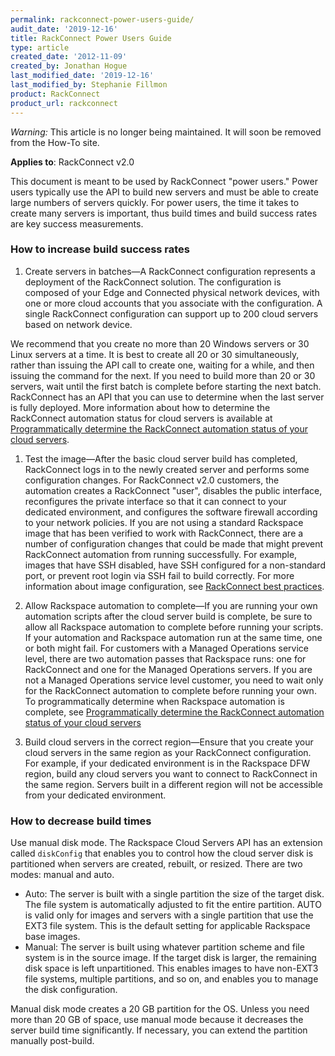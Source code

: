 ```yaml
---
permalink: rackconnect-power-users-guide/
audit_date: '2019-12-16'
title: RackConnect Power Users Guide
type: article
created_date: '2012-11-09'
created_by: Jonathan Hogue
last_modified_date: '2019-12-16'
last_modified_by: Stephanie Fillmon
product: RackConnect
product_url: rackconnect
---
```


*Warning:* This article is no longer being maintained. It will soon be removed from the How-To site.

**Applies to**: RackConnect v2.0

This document is meant to be used by RackConnect "power users." Power
users typically use the API to build new servers and must be able to
create large numbers of servers quickly. For power users, the time it
takes to create many servers is important, thus build times and
build success rates are key success measurements.

### How to increase build success rates

1. Create servers in batches&mdash;A RackConnect configuration represents a
deployment of the RackConnect solution. The configuration is composed
of your Edge and Connected physical network devices, with one or
more cloud accounts that you associate with the configuration. A single
RackConnect configuration can support up to 200 cloud servers based
on network device.

  We recommend that you create no more than 20 Windows servers or 30 Linux servers at a time. It is best to create all 20 or 30 simultaneously, rather than issuing the API call to create one, waiting for a while, and then issuing the command for the next. If you need to build more than 20 or 30 servers, wait until the first batch is complete before starting the next batch. RackConnect has an API that you can use to determine when the last server is fully deployed. More information about how to determine the RackConnect automation status for cloud servers is available at [Programmatically determine the RackConnect automation status of your cloud servers](/how-to/how-to-programmatically-determine-the-rackconnect-v20-automation-status-of-your-cloud).

1. Test the image&mdash;After the basic cloud server build has completed,
RackConnect logs in to the newly created server and performs some
configuration changes. For RackConnect v2.0 customers, the automation
creates a RackConnect "user", disables the public interface,
reconfigures the private interface so that it can connect to your
dedicated environment, and configures the software firewall according to
your network policies. If you are not using a standard Rackspace image
that has been verified to work with RackConnect, there are a number of
configuration changes that could be made that might prevent RackConnect
automation from running successfully. For example, images that have SSH
disabled, have SSH configured for a non-standard port, or prevent root
login via SSH fail to build correctly. For more information about image
configuration, see [RackConnect best
practices](/how-to/rackconnect-v20-best-practices).

1. Allow Rackspace automation to complete&mdash;If you are running your own
automation scripts after the cloud server build is complete, be sure to
allow all Rackspace automation to complete before running your scripts.
If your automation and Rackspace automation run at the same time, one or both might fail. For customers with a Managed Operations
service level, there are two automation passes that Rackspace
runs: one for RackConnect and one for the Managed Operations servers. If
you are not a Managed Operations service level customer, you need
to wait only for the RackConnect automation to complete before running your
own. To programmatically determine when Rackspace automation is complete, see [Programmatically determine the
RackConnect automation status of your cloud
servers](/how-to/how-to-programmatically-determine-the-rackconnect-v20-automation-status-of-your-cloud)

1. Build cloud servers in the correct region&mdash;Ensure that you create
your cloud servers in the same region as your RackConnect configuration.
For example, if your dedicated environment is in the Rackspace DFW
region, build any cloud servers you want to connect to RackConnect
in the same region. Servers built in a different region will not be
accessible from your dedicated environment.

### How to decrease build times

Use manual disk mode. The Rackspace Cloud Servers API has an extension called `diskConfig` that enables you to control how the cloud server disk is partitioned when servers are created, rebuilt, or resized. There are two modes: manual and auto.

-   Auto: The server is built with a single partition the size of the
    target disk. The file system is automatically adjusted to fit the
    entire partition. AUTO is
    valid only for images and servers with a single partition that use
    the EXT3 file system. This is the default setting for applicable
    Rackspace base images.
-   Manual: The server is built using whatever partition scheme and file
    system is in the source image. If the target disk is larger, the
    remaining disk space is left unpartitioned. This enables images to
    have non-EXT3 file systems, multiple partitions, and so on, and
    enables you to manage the disk configuration.

Manual disk mode creates a 20 GB partition for the OS. Unless you need
more than 20 GB of space, use manual mode because it decreases
the server build time significantly. If necessary, you can extend the partition
manually post-build.
